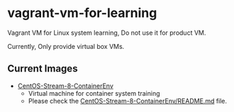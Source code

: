 # vagrant-vm-for-learning
Vagrant VM for Linux system learning, Do not use it for product VM.

Currently, Only provide virtual box VMs.

## Current Images

* [CentOS-Stream-8-ContainerEnv](CentOS-Stream-8-ContainerEnv/Vagrantfile)
  - Virtual machine for container system training
  - Please check the [CentOS-Stream-8-ContainerEnv/README.md](CentOS-Stream-8-ContainerEnv/README.md) file.
